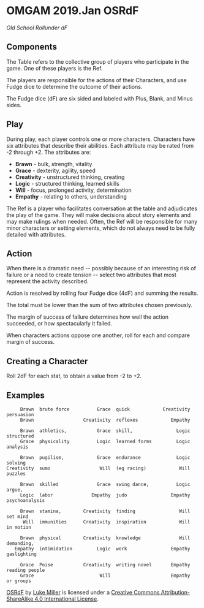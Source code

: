 # OMGAM 2019.Jan OSRdF
*Old School Rollunder dF*

## Components
The Table refers to the collective group of players who participate in the game.  One of these players is the Ref.

The players are responsible for the actions of their Characters, and use Fudge dice to determine the outcome of their actions.

The Fudge dice (dF) are six sided and labeled with Plus, Blank, and Minus sides.

## Play
During play, each player controls one or more characters.  Characters have six attributes that describe their abilities.  Each attribute may be rated from -2 through +2.  The attributes are:

* **Brawn** - bulk, strength, vitality
* **Grace** - dexterity, agility, speed
* **Creativity** - unstructured thinking, creating
* **Logic** - structured thinking, learned skills
* **Will** - focus, prolonged activity, determination
* **Empathy** - relating to others, understanding
    
The Ref is a player who facilitates conversation at the table and adjudicates the play of the game.  They will make decisions about story elements and may make rulings when needed.  Often, the Ref will be responsible for many minor characters or setting elements, which do not always need to be fully detailed with attributes.

## Action
When there is a dramatic need -- possibly because of an interesting risk of failure or a need to create tension -- select two attributes that most represent the activity described.  

Action is resolved by rolling four Fudge dice (4dF) and summing the results.

The total must be lower than the sum of two attributes chosen previously.

The margin of success of failure determines how well the action succeeded, or how spectacularly it failed.

When characters actions oppose one another, roll for each and compare margin of success. 

## Creating a Character
Roll 2dF for each stat, to obtain a value from -2 to +2.

## Examples
         Brawn  brute force          Grace  quick            Creativity  persuasion
         Brawn                  Creativity  reflexes            Empathy  
    
         Brawn  athletics,           Grace  skill,                Logic  structured 
         Grace  physicality          Logic  learned forms         Logic  analysis
    
         Brawn  pugilism,            Grace  endurance             Logic  solving 
    Creativity  sumo                  Will  (eg racing)            Will  puzzles
    
         Brawn  skilled              Grace  swing dance,          Logic  argue, 
         Logic  labor              Empathy  judo                Empathy  psychoanalysis
    
         Brawn  stamina,        Creativity  finding                Will  set mind 
          Will  immunities      Creativity  inspiration            Will  in motion
    
         Brawn  physical        Creativity  knowledge              Will  demanding, 
       Empathy  intimidation         Logic  work                Empathy  gaslighting
    
         Grace  Poise           Creativity  writing novel       Empathy  reading people 
         Grace                        Will                      Empathy  or groups


[OSRdF](https://github.com/mootootwo/omgam) by [Luke Miller](https://twitter.com/mootootwo) is licensed under a [Creative Commons Attribution-ShareAlike 4.0 International License](http://creativecommons.org/licenses/by-sa/4.0/).

